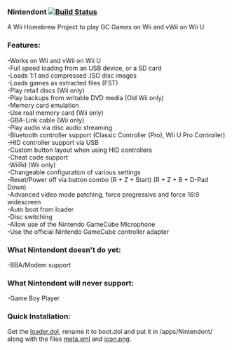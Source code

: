 ### Nintendont [![Build Status](https://travis-ci.org/brink182/Nintendont.svg?branch=develop)](https://travis-ci.org/brink182/Nintendont)
A Wii Homebrew Project to play GC Games on Wii and vWii on Wii U

### Features:
-Works on Wii and vWii on Wii U  
-Full speed loading from an USB device, or a SD card  
-Loads 1:1 and compressed .ISO disc images  
-Loads games as extracted files (FST)  
-Play retail discs (Wii only)  
-Play backups from writable DVD media (Old Wii only)  
-Memory card emulation  
-Use real memory card (Wii only)  
-GBA-Link cable (Wii only)  
-Play audio via disc audio streaming  
-Bluetooth controller support (Classic Controller (Pro), Wii U Pro Controller)  
-HID controller support via USB  
-Custom button layout when using HID controllers  
-Cheat code support  
-WiiRd (Wii only)  
-Changeable configuration of various settings  
-Reset/Power off via button combo (R + Z + Start) (R + Z + B + D-Pad Down)  
-Advanced video mode patching, force progressive and force 16:9 widescreen  
-Auto boot from loader  
-Disc switching  
-Allow use of the Nintendo GameCube Microphone  
-Use the official Nintendo GameCube controller adapter  

### What Nintendont doesn't do yet:
-BBA/Modem support

### What Nintendont will never support:
-Game Boy Player

### Quick Installation:
Get the [loader.dol](loader/loader.dol?raw=true), rename it to boot.dol and put it in /apps/Nintendont/ along with the files [meta.xml](nintendont/meta.xml?raw=true) and [icon.png](nintendont/icon.png?raw=true).
